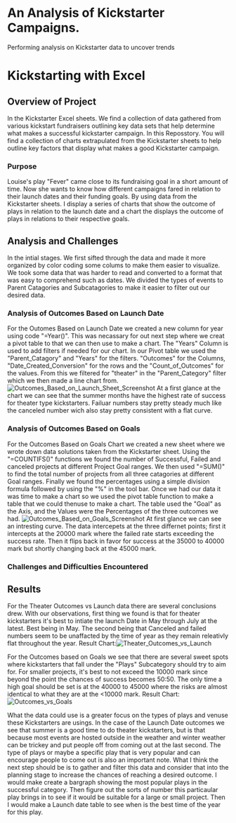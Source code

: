 # An Analysis of Kickstarter Campaigns. 
Performing analysis on Kickstarter data to uncover trends
# Kickstarting with Excel

## Overview of Project
  In the Kickstarter Excel sheets. We find  a collection of data gathered from various kickstart fundraisers outlining key data sets that help determine what makes a successful kickstarter campaign. In this Reposstory. You will find a collection of charts extrapulated from the Kickstarter sheets to help outline key factors that display what makes a good Kickstarter campaign. 
### Purpose
  Louise's play "Fever" came close to its fundraising goal in a short amount of time. Now she wants to know how different campaigns fared in relation to their launch dates and their funding goals. By using data from the Kickstarter sheets. I display a series of charts that show the outcome of plays in relation to the launch date and a chart the displays the outcome of plays in relations to their respective goals. 
## Analysis and Challenges
  In the intial stages. We first sifted through the data and made it more organized by color coding some colums to make them easier to visualize. We took some data that was harder to read and converted to a format that was easy to comprehend such as dates. We divided the types of events to Parent Catagories and Subcatagories to make it easier to filter out our desired data. 

### Analysis of Outcomes Based on Launch Date
  For the Outomes Based on Launch Date we created a new column for year using code "=Year()". This was necassary for out next step where we creat a pivot table to that we can then use to make a chart. The "Years" Column is used to add filters if needed for our chart. In our Pivot table we used the "Parent_Catagory" and "Years" for the filters. "Outcomes" for the Columns, "Date_Created_Conversion" for the rows and the "Count_of_Outcomes" for the values. From this we filtered for "theater" in the "Parent_Category" filter which we then made a line chart from.
![Outcomes_Based_on_Launch_Sheet_Screenshot](C:/Users/hamza/Desktop/Stuff/school/DATA_CLASS/Challange_1/Outcomes_Based_on_Launch_Sheet_Screenshot.png)
  At a first glance at the chart we can see that the summer months have the highest rate of success for theater type kickstarters. Failuar numbers stay pretty steady much like the canceled number wich also stay pretty consistent with a flat curve.

### Analysis of Outcomes Based on Goals
  For the Outcomes Based on Goals Chart we created a new sheet where we wrote down data solutions taken from the Kickstarter sheet. Using the "=COUNTIFS()" functions we found the number of Successful, Failed and canceled projects at different Project Goal ranges. We then used "=SUM()" to find the total number of projects from all three catagories at different Goal ranges. Finally we found the percentages using a simple division formula followed by using the "%" in the tool bar. Once we had our data it was time to make a chart so we used the pivot table function to make a table that we could thenuse to make a chart. The table used the "Goal" as the Axis, and the Values were the Percentages of the three outcomes we had. 
![Outcomes_Based_on_Goals_Screenshot](This_PC/Desktop/Stuff/school/DATA_CLASS/Challange_1/Outcomes_Based_on_Goals_Screenshot.png)
  At first glance we can see an intresting curve. The data intercepets at the three differnet points; first it intercepts at the 20000 mark where the failed rate starts exceeding the success rate. Then it flips back in favor for success at the 35000 to 40000 mark but shortly changing back at the 45000 mark. 
### Challenges and Difficulties Encountered

## Results

  For the Theater Outcomes vs Launch data there are several conclusions drew. With our observations, first thing we found is that for theater kickstarters it's best to intiate the launch Date in May through July at the latest. Best being in May. The second being that Canceled and failed numbers seem to be unaffacted by the time of year as they remain releativly flat throughout the year.
 Result Chart:![Theater_Outcomes_vs_Launch](This_PC/Desktop/Stuff/school/DATA_CLASS/Challange_1/Resources/Theater_Outcomes_vs_Launch.png)

  For the Outcomes based on Goals we see that there are several sweet spots where kickstarters that fall under the "Plays" Subcategory should try to aim for. For smaller projects, it's best to not exceed the 10000 mark since beyond the point the chances of success becomes 50:50. The only time a high goal should be set is at the 40000 to 45000 where the risks are almost identical to what they are at the <10000 mark. 
  Result Chart:![Outcomes_vs_Goals](This_PC/Desktop/Stuff/school/DATA_CLASS/Challange_1/Resources/Outcomes_vs_Goals.png) 

  What the data could use is a greater focus on the types of plays and venuse these Kickstarters are usings. In the case of the Launch Date outcomes we see that summer is a good time to do theater kickstarters, but is that because most events are hosted outside in the weather and winter weather can be trickey and put people off from coming out at the last second. The type of plays or maybe a specific play that is very popular and can encourage people to come out is also an important note. What I think the next step should be is to gather and filter this data and consider that into the planning stage to increase the chances of reaching a desired outcome. I would make create a bargraph showing the most popular plays in the successful category. Then figure out the sorts of number this particaular play brings in to see if it would be suitable for a large or small project. Then I would make a Launch date table to see when is the best time of the year for this play.


